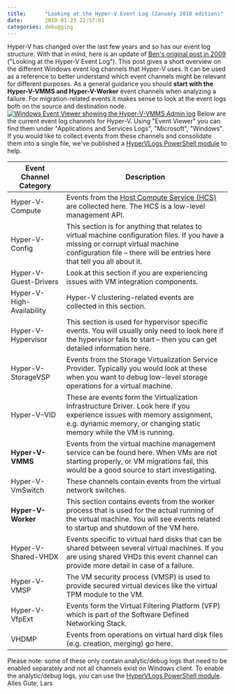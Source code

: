 ```yaml
---
title:      "Looking at the Hyper-V Event Log (January 2018 edition)"
date:       2018-01-23 22:57:01
categories: debugging
---
```

Hyper-V has changed over the last few years and so has our event log structure. With that in mind, here is an update of [Ben's original post in 2009](https://blogs.msdn.microsoft.com/virtual_pc_guy/2009/02/03/looking-at-the-hyper-v-event-log/) ("Looking at the Hyper-V Event Log"). This post gives a short overview on the different Windows event log channels that Hyper-V uses. It can be used as a reference to better understand which event channels might be relevant for different purposes. As a general guidance you should **start with the Hyper-V-VMMS and Hyper-V-Worker** event channels when analyzing a failure. For migration-related events it makes sense to look at the event logs both on the source and destination node.  [![Windows Event Viewer showing the Hyper-V-VMMS Admin log](https://msdnshared.blob.core.windows.net/media/2018/01/2018-01-02-6-454x350.png)](https://msdnshared.blob.core.windows.net/media/2018/01/2018-01-02-6.png) Below are the current event log channels for Hyper-V. Using "Event Viewer" you can find them under "Applications and Services Logs", "Microsoft", "Windows". If you would like to collect events from these channels and consolidate them into a single file, we've published a [HyperVLogs PowerShell module](https://github.com/MicrosoftDocs/Virtualization-Documentation/tree/live/hyperv-tools/HyperVLogs) to help.  

Event Channel Category | Description  
---|---  
Hyper-V-Compute | Events from the [Host Compute Service (HCS)](https://blogs.technet.microsoft.com/virtualization/2017/01/27/introducing-the-host-compute-service-hcs/) are collected here. The HCS is a low-level management API.  
Hyper-V-Config | This section is for anything that relates to virtual machine configuration files. If you have a missing or corrupt virtual machine configuration file – there will be entries here that tell you all about it.  
Hyper-V-Guest-Drivers | Look at this section if you are experiencing issues with VM integration components.  
Hyper-V-High-Availability | Hyper-V clustering-related events are collected in this section.  
Hyper-V-Hypervisor | This section is used for hypervisor specific events. You will usually only need to look here if the hypervisor fails to start – then you can get detailed information here.  
Hyper-V-StorageVSP | Events from the Storage Virtualization Service Provider. Typically you would look at these when you want to debug low-level storage operations for a virtual machine.  
Hyper-V-VID | These are events form the Virtualization Infrastructure Driver. Look here if you experience issues with memory assignment, e.g. dynamic memory, or changing static memory while the VM is running.  
**Hyper-V-VMMS** |  Events from the virtual machine management service can be found here. When VMs are not starting properly, or VM migrations fail, this would be a good source to start investigating.  
Hyper-V-VmSwitch | These channels contain events from the virtual network switches.  
**Hyper-V-Worker** |  This section contains events from the worker process that is used for the actual running of the virtual machine. You will see events related to startup and shutdown of the VM here.  
Hyper-V-Shared-VHDX | Events specific to virtual hard disks that can be shared between several virtual machines. If you are using shared VHDs this event channel can provide more detail in case of a failure.  
Hyper-V-VMSP | The VM security process (VMSP) is used to provide secured virtual devices like the virtual TPM module to the VM.  
Hyper-V-VfpExt | Events form the Virtual Filtering Platform (VFP) which is part of the Software Defined Networking Stack.  
VHDMP | Events from operations on virtual hard disk files (e.g. creation, merging) go here.  
Please note: some of these only contain analytic/debug logs that need to be enabled separately and not all channels exist on Windows client. To enable the analytic/debug logs, you can use the [HyperVLogs PowerShell module](https://github.com/MicrosoftDocs/Virtualization-Documentation/tree/live/hyperv-tools/HyperVLogs). Alles Gute, Lars

